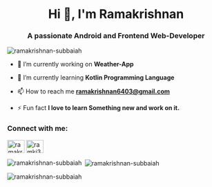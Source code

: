 <h1 align="center">Hi 👋, I'm Ramakrishnan</h1>
<h3 align="center">A passionate Android and Frontend Web-Developer</h3>

<p align="left"> <img src="https://komarev.com/ghpvc/?username=ramakrishnan-subbaiah&label=Profile%20views&color=0e75b6&style=flat" alt="ramakrishnan-subbaiah" /> </p>

- 🔭 I’m currently working on **Weather-App**

- 🌱 I’m currently learning **Kotlin Programming Language**

- 📫 How to reach me **ramakrishnan6403@gmail.com**

- ⚡ Fun fact **I love to learn Something new and work on it.**

<h3 align="left">Connect with me:</h3>
<p align="left">
<a href="https://linkedin.com/in/ramakrishnan-s-9350b6225" target="blank"><img align="center" src="https://raw.githubusercontent.com/rahuldkjain/github-profile-readme-generator/master/src/images/icons/Social/linked-in-alt.svg" alt="ramakrishnan-s-9350b6225" height="30" width="40" /></a>
<a href="https://instagram.com/ramki3006" target="blank"><img align="center" src="https://raw.githubusercontent.com/rahuldkjain/github-profile-readme-generator/master/src/images/icons/Social/instagram.svg" alt="ramki3006" height="30" width="40" /></a>
</p>

<p><img align="left" src="https://github-readme-stats.vercel.app/api/top-langs?username=ramakrishnan-subbaiah&show_icons=true&locale=en&layout=compact" alt="ramakrishnan-subbaiah" /></p>

<p>&nbsp;<img align="center" src="https://github-readme-stats.vercel.app/api?username=ramakrishnan-subbaiah&show_icons=true&locale=en" alt="ramakrishnan-subbaiah" /></p>

<p><img align="center" src="https://github-readme-streak-stats.herokuapp.com/?user=ramakrishnan-subbaiah&" alt="ramakrishnan-subbaiah" /></p>
